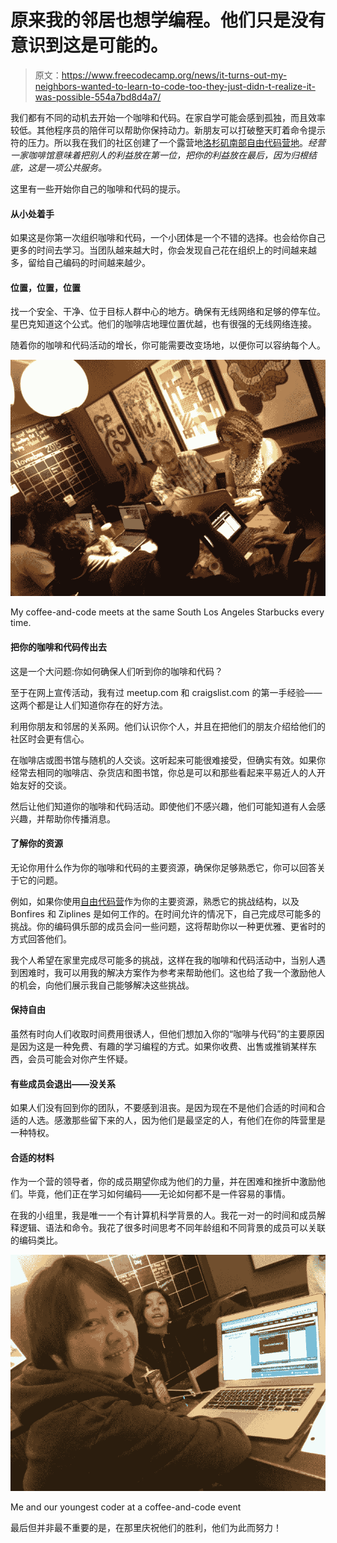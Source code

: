 # 原来我的邻居也想学编程。他们只是没有意识到这是可能的。

> 原文：<https://www.freecodecamp.org/news/it-turns-out-my-neighbors-wanted-to-learn-to-code-too-they-just-didn-t-realize-it-was-possible-554a7bd8d4a7/>

我们都有不同的动机去开始一个咖啡和代码。在家自学可能会感到孤独，而且效率较低。其他程序员的陪伴可以帮助你保持动力。新朋友可以打破整天盯着命令提示符的压力。所以我在我们的社区创建了一个露营地[洛杉矶南部自由代码营地](https://www.facebook.com/groups/freecodecampsola/)。*经营一家咖啡馆意味着把别人的利益放在第一位，把你的利益放在最后，因为归根结底，这是一项公共服务。*

这里有一些开始你自己的咖啡和代码的提示。

#### 从小处着手

如果这是你第一次组织咖啡和代码，一个小团体是一个不错的选择。也会给你自己更多的时间去学习。当团队越来越大时，你会发现自己花在组织上的时间越来越多，留给自己编码的时间越来越少。

#### 位置，位置，位置

找一个安全、干净、位于目标人群中心的地方。确保有无线网络和足够的停车位。星巴克知道这个公式。他们的咖啡店地理位置优越，也有很强的无线网络连接。

随着你的咖啡和代码活动的增长，你可能需要改变场地，以便你可以容纳每个人。

![1*R5DJRymAHAXJ0Xrp1X1J6w](img/83eb30f1bb9fde7362c278cc93c4922b.png)

My coffee-and-code meets at the same South Los Angeles Starbucks every time.

#### 把你的咖啡和代码传出去

这是一个大问题:你如何确保人们听到你的咖啡和代码？

至于在网上宣传活动，我有过 meetup.com 和 craigslist.com 的第一手经验——这两个都是让人们知道你存在的好方法。

利用你朋友和邻居的关系网。他们认识你个人，并且在把他们的朋友介绍给他们的社区时会更有信心。

在咖啡店或图书馆与随机的人交谈。这听起来可能很难接受，但确实有效。如果你经常去相同的咖啡店、杂货店和图书馆，你总是可以和那些看起来平易近人的人开始友好的交谈。

然后让他们知道你的咖啡和代码活动。即使他们不感兴趣，他们可能知道有人会感兴趣，并帮助你传播消息。

#### **了解你的资源**

无论你用什么作为你的咖啡和代码的主要资源，确保你足够熟悉它，你可以回答关于它的问题。

例如，如果你使用[自由代码营](http://freecodecamp.com)作为你的主要资源，熟悉它的挑战结构，以及 Bonfires 和 Ziplines 是如何工作的。在时间允许的情况下，自己完成尽可能多的挑战。你的编码俱乐部的成员会问一些问题，这将帮助你以一种更优雅、更省时的方式回答他们。

我个人希望在家里完成尽可能多的挑战，这样在我的咖啡和代码活动中，当别人遇到困难时，我可以用我的解决方案作为参考来帮助他们。这也给了我一个激励他人的机会，向他们展示我自己能够解决这些挑战。

#### **保持自由**

虽然有时向人们收取时间费用很诱人，但他们想加入你的“咖啡与代码”的主要原因是因为这是一种免费、有趣的学习编程的方式。如果你收费、出售或推销某样东西，会员可能会对你产生怀疑。

#### **有些成员会退出——没关系**

如果人们没有回到你的团队，不要感到沮丧。是因为现在不是他们合适的时间和合适的人选。感激那些留下来的人，因为他们是最坚定的人，有他们在你的阵营里是一种特权。

#### **合适的材料**

作为一个营的领导者，你的成员期望你成为他们的力量，并在困难和挫折中激励他们。毕竟，他们正在学习如何编码——无论如何都不是一件容易的事情。

在我的小组里，我是唯一一个有计算机科学背景的人。我花一对一的时间和成员解释逻辑、语法和命令。我花了很多时间思考不同年龄组和不同背景的成员可以关联的编码类比。

![1*MtpDK9Zxi_pFqD40DU5Szw](img/ab87df352c3a842cdfd25064b65dd044.png)

Me and our youngest coder at a coffee-and-code event

最后但并非最不重要的是，在那里庆祝他们的胜利，他们为此而努力！